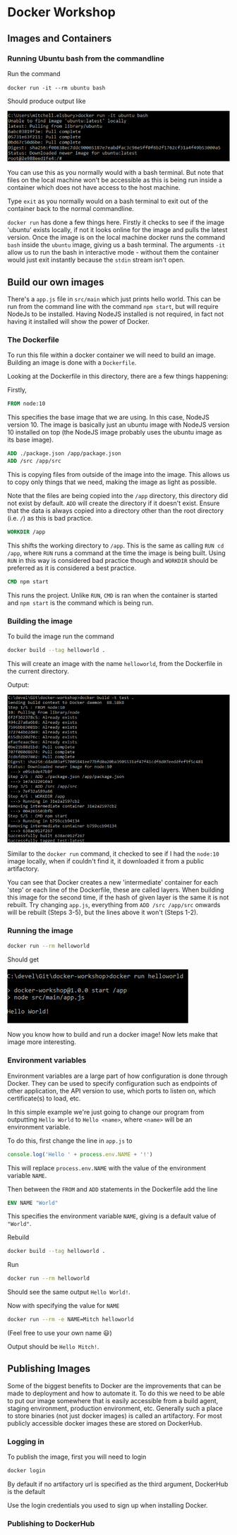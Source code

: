 # Docker Workshop

## Images and Containers

### Running Ubuntu bash from the commandline

Run the command

`docker run -it --rm ubuntu bash`

Should produce output like

![Run Ubuntu Ouput](images/run_ubuntu.PNG)

You can use this as you normally would with a bash terminal. But note that files on the local machine won't be accessible as this is being run inside a container which does not have access to the host machine.

Type `exit` as you normally would on a bash terminal to exit out of the container back to the normal commandline.

`docker run` has done a few things here. Firstly it checks to see if the image 'ubuntu' exists locally, if not it looks online for the image and pulls the latest version. Once the image is on the local machine docker runs the command `bash` inside the `ubuntu` image, giving us a bash terminal. The arguments `-it` allow us to run the bash in interactive mode - without them the container would just exit instantly because the `stdin` stream isn't open.

## Build our own images

There's a `app.js` file in `src/main` which just prints hello world. This can be run from the command line with the command `npm start`, but will require NodeJs to be installed. Having NodeJS installed is not required, in fact not having it installed will show the power of Docker.

### The Dockerfile

To run this file within a docker container we will need to build an image. Building an image is done with a `Dockerfile`.

Looking at the Dockerfile in this directory, there are a few things happening:

Firstly,

```Dockerfile
FROM node:10
```

This specifies the base image that we are using. In this case, NodeJS version 10. The image is basically just an ubuntu image with NodeJS version 10 installed on top (the NodeJS image probably uses the ubuntu image as its base image).

```Dockerfile
ADD ./package.json /app/package.json
ADD /src /app/src
```

This is copying files from outside of the image into the image. This allows us to copy only things that we need, making the image as light as possible.

Note that the files are being copied into the `/app` directory, this directory did not exist by default. `ADD` will create the directory if it doesn't exist. Ensure that the data is always copied into a directory other than the root directory (i.e. `/`) as this is bad practice.

```Dockerfile
WORKDIR /app
```

This shifts the working directory to `/app`. This is the same as calling `RUN cd /app`, where `RUN` runs a command at the time the image is being built. Using `RUN` in this way is considered bad practice though and `WORKDIR` should be preferred as it is considered a best practice.

```Dockerfile
CMD npm start
```

This runs the project. Unlike `RUN`, `CMD` is ran when the container is started and `npm start` is the command which is being run.

### Building the image

To build the image run the command

```bash
docker build --tag helloworld .
```

This will create an image with the name `helloworld`, from the Dockerfile in the current directory.

Output:

![Docker Build Output](images/docker_build.png)

Similar to the `docker run` command, it checked to see if I had the `node:10` image locally, when if couldn't find it, it downloaded it from a public artifactory.

You can see that Docker creates a new 'intermediate' container for each 'step' or each line of the Dockerfile, these are called layers. When building this image for the second time, if the hash of given layer is the same it is not rebuilt. Try changing `app.js`, everything from `ADD /src /app/src` onwards will be rebuilt (Steps 3-5), but the lines above it won't (Steps 1-2).

### Running the image

```bash
docker run --rm helloworld
```

Should get

![Docker run helloworld output](images/docker_run_helloworld.png)

Now you know how to build and run a docker image! Now lets make that image more interesting.

### Environment variables

Environment variables are a large part of how configuration is done through Docker. They can be used to specify configuration such as endpoints of other application, the API version to use, which ports to listen on, which certificate(s) to load, etc.

In this simple example we're just going to change our program from outputting `Hello World` to `Hello <name>`, where `<name>` will be an environment variable.

To do this, first change the line in `app.js` to

```javascript
console.log('Hello ' + process.env.NAME + '!')
```

This will replace `process.env.NAME` with the value of the environment variable `NAME`.

Then between the `FROM` and `ADD` statements in the Dockerfile add the line

```Dockerfile
ENV NAME "World"
```

This specifies the environment variable `NAME`, giving is a default value of `"World"`.

Rebuild

```bash
docker build --tag helloworld .
```

Run

```bash
docker run --rm helloworld
```

Should see the same output `Hello World!`.

Now with specifying the value for `NAME`

```bash
docker run --rm -e NAME=Mitch helloworld
```

(Feel free to use your own name :smiley:)

Output should be `Hello Mitch!`.

## Publishing Images

Some of the biggest benefits to Docker are the improvements that can be made to deployment and how to automate it. To do this we need to be able to put our image somewhere that is easily accessible from a build agent, staging environment, production environment, etc. Generally such a place to store binaries (not just docker images) is called an artifactory. For most publicly accessible docker images these are stored on DockerHub.

### Logging in

To publish the image, first you will need to login

```bash
docker login
```

By default if no artifactory url is specified as the third argument, DockerHub is the default

Use the login credentials you used to sign up when installing Docker.

### Publishing to DockerHub


